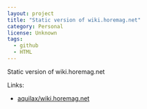 ```yaml
---
layout: project
title: "Static version of wiki.horemag.net"
category: Personal
license: Unknown
tags:
  - github
  - HTML
---
```


Static version of wiki.horemag.net

Links:


* [aquilax/wiki.horemag.net](https://github.com/aquilax/wiki.horemag.net)
